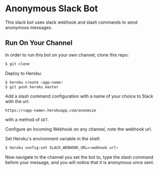 # Anonymous Slack Bot

This slack bot uses slack webhook and slash commands to send anonymous messages.

## Run On Your Channel

In order to run this bot on your own channel, clone this repo:

```sh
$ git clone 
```

Deploy to Heroku:

```sh
$ heroku create <app-name>
$ git push heroku master
```

Add a slash command configuration with a name of your choice to Slack with the url:

`https://<app-name>.herokuapp.com/anonmize`

with a method of `GET`.

Configure an Incoming Webhook on any channel, note the webhook url.

Set Heroku's environment variable in the shell:

```sh
$ heroku config:set SLACK_WEBHOOK_URL=<webhook url>
```

Now navigate to the channel you set the bot to, type the slash command before your message, and you will notice that it is anonymous once sent.